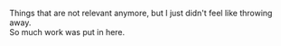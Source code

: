 Things that are not relevant anymore, but I just didn't feel like throwing away.  
So much work was put in here.
